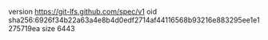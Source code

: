 version https://git-lfs.github.com/spec/v1
oid sha256:6926f34b22a63a4e8b4d0edf2714af44116568b93216e883295ee1e1275719ea
size 6443
